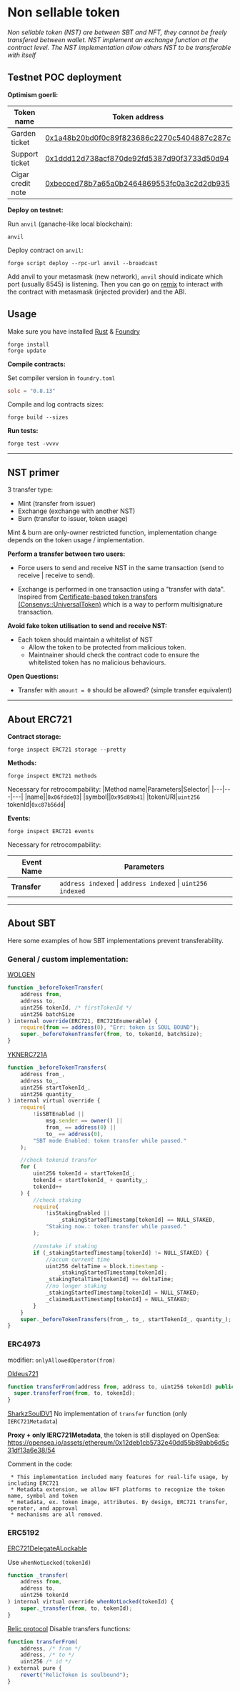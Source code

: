# Non sellable token

_Non sellable token (NST) are between SBT and NFT, they cannot be freely transfered between wallet. NST implement an exchange function at the contract level. The NST implementation allow others NST to be transferable with itself_

## Testnet POC deployment

**Optimism goerli:**

| Token name        | Token address                                                                                                                         |
| ----------------- | ------------------------------------------------------------------------------------------------------------------------------------- |
| Garden ticket     | [0x1a48b20bd0f0c89f823686c2270c5404887c287c](https://goerli-optimism.etherscan.io/address/0x1a48b20bd0f0c89f823686c2270c5404887c287c) |
| Support ticket    | [0x1ddd12d738acf870de92fd5387d90f3733d50d94](https://goerli-optimism.etherscan.io/address/0x1ddd12d738acf870de92fd5387d90f3733d50d94) |
| Cigar credit note | [0xbecced78b7a65a0b2464869553fc0a3c2d2db935](https://goerli-optimism.etherscan.io/address/0xbecced78b7a65a0b2464869553fc0a3c2d2db935) |

**Deploy on testnet:**

Run `anvil` (ganache-like local blockchain):

```
anvil
```

Deploy contract on `anvil`:

```
forge script deploy --rpc-url anvil --broadcast
```

Add anvil to your metasmask (new network), `anvil` should indicate which port (usually 8545) is listening. Then you can go on [remix](https://remix.ethereum.org/) to interact with the contract with metasmask (injected provider) and the ABI.

## Usage

Make sure you have installed [Rust](https://www.rust-lang.org/fr/learn/get-started) & [Foundry](https://book.getfoundry.sh/getting-started/installation)

```
forge install
forge update
```

**Compile contracts:**

Set compiler version in `foundry.toml`

```toml
solc = "0.8.13"
```

Compile and log contracts sizes:

```
forge build --sizes
```

**Run tests:**

```
forge test -vvvv
```

---

## NST primer

3 transfer type:

- Mint (transfer from issuer)
- Exchange (exchange with another NST)
- Burn (transfer to issuer, token usage)

Mint & burn are only-owner restricted function, implementation change depends on the token usage / implementation.

**Perform a transfer between two users:**

- Force users to send and receive NST in the same transaction (send to receive | receive to send).

- Exchange is performed in one transaction using a "transfer with data". Inspired from [Certificate-based token transfers (Consenys::UniversalToken)](https://github.com/ConsenSys/UniversalToken/tree/master/contracts/certificate) which is a way to perform multisignature transaction.

**Avoid fake token utilisation to send and receive NST:**

- Each token should maintain a whitelist of NST
  - Allow the token to be protected from malicious token.
  - Maintnainer should check the contract code to ensure the whitelisted token has no malicious behaviours.

**Open Questions:**

- Transfer with `amount = 0` should be allowed? (simple transfer equivalent)

---

## About ERC721

**Contract storage:**

```
forge inspect ERC721 storage --pretty
```

**Methods:**

```
forge inspect ERC721 methods
```

Necessary for retrocompability:
|Method name|Parameters|Selector|
|---|---|---|
|name||`0x06fdde03`|
|symbol||`0x95d89b41`|
|tokenURI|`uint256` tokenId|`0xc87b56dd`|

**Events:**

```
forge inspect ERC721 events
```

Necessary for retrocompability:

| Event Name   | Parameters                                                  |
| ------------ | ----------------------------------------------------------- |
| **Transfer** | `address indexed` \| `address indexed` \| `uint256 indexed` |

---

## About SBT

Here some examples of how SBT implementations prevent transferability.

### General / custom implementation:

[WOLGEN](https://www.codeslaw.app/contracts/ethereum/0xde2967afc57055b2041685f2d5b376bfc2d0b536?file=WOLSBT.sol&start=258)

```js
function _beforeTokenTransfer(
    address from,
    address to,
    uint256 tokenId, /* firstTokenId */
    uint256 batchSize
) internal override(ERC721, ERC721Enumerable) {
    require(from == address(0), "Err: token is SOUL BOUND");
    super._beforeTokenTransfer(from, to, tokenId, batchSize);
}
```

[YKNERC721A](https://www.codeslaw.app/contracts/ethereum/0xf9ae12ddba6cbeb7930489119f4612cc42d5a3b2?file=contracts%2FMGYERC721A.sol&start=354)

```js
function _beforeTokenTransfers(
    address from_,
    address to_,
    uint256 startTokenId_,
    uint256 quantity_
) internal virtual override {
    require(
        !isSBTEnabled ||
            msg.sender == owner() ||
            from_ == address(0) ||
            to_ == address(0),
        "SBT mode Enabled: token transfer while paused."
    );

    //check tokenid transfer
    for (
        uint256 tokenId = startTokenId_;
        tokenId < startTokenId_ + quantity_;
        tokenId++
    ) {
        //check staking
        require(
            !isStakingEnabled ||
                _stakingStartedTimestamp[tokenId] == NULL_STAKED,
            "Staking now.: token transfer while paused."
        );

        //unstake if staking
        if (_stakingStartedTimestamp[tokenId] != NULL_STAKED) {
            //accum current time
            uint256 deltaTime = block.timestamp -
                _stakingStartedTimestamp[tokenId];
            _stakingTotalTime[tokenId] += deltaTime;
            //no longer staking
            _stakingStartedTimestamp[tokenId] = NULL_STAKED;
            _claimedLastTimestamp[tokenId] = NULL_STAKED;
        }
    }
    super._beforeTokenTransfers(from_, to_, startTokenId_, quantity_);
}
```

### ERC4973

modifier: `onlyAllowedOperator(from)`

[Oldeus721](https://www.codeslaw.app/contracts/ethereum/0x427cfa4947cccc6db3040ab32908a7ea6d31f370?file=contracts%2FOldeus721.sol&start=48)

```js
function transferFrom(address from, address to, uint256 tokenId) public payable override onlyAllowedOperator(from) {
  super.transferFrom(from, to, tokenId);
}
```

[SharkzSoulDV1](https://www.codeslaw.app/contracts/ethereum/0x41fd751eaadd666ada7d0780a4022284358bbffd?file=contracts%2Flib-upgradeable%2F4973%2FERC4973SoulContainerUpgradeable.sol&start=57)
No implementation of `transfer` function (only `IERC721Metadata`)

**Proxy + only IERC721Metadata**, the token is still displayed on OpenSea: https://opensea.io/assets/ethereum/0x12deb1cb5732e40dd55b89abb6d5c31df13a6e38/54

Comment in the code:

```
 * This implementation included many features for real-life usage, by including ERC721
 * Metadata extension, we allow NFT platforms to recognize the token name, symbol and token
 * metadata, ex. token image, attributes. By design, ERC721 transfer, operator, and approval
 * mechanisms are all removed.
```

### ERC5192

[ERC721DelegateALockable](https://www.codeslaw.app/contracts/ethereum/0x3698f1be02c32bfe24dc042a3d23fdda802e6d5f?file=contracts%2Flib%2FERC5192.sol&start=6)

Use `whenNotLocked(tokenId)`

```js
function _transfer(
    address from,
    address to,
    uint256 tokenId
) internal virtual override whenNotLocked(tokenId) {
    super._transfer(from, to, tokenId);
}
```

[Relic protocol](https://www.codeslaw.app/contracts/ethereum/0x82ce91e7a5198334e4c9629f64b62b75401dba86?file=contracts%2FRelicToken.sol&start=130)
Disable transfers functions:

```js
function transferFrom(
    address, /* from */
    address, /* to */
    uint256 /* id */
) external pure {
    revert("RelicToken is soulbound");
}
```
